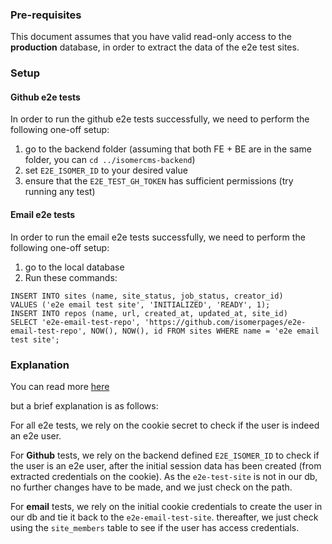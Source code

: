 ### Pre-requisites

This document assumes that you have valid read-only access to the **production** database, in order to extract the data of the e2e test sites.

### Setup

#### Github e2e tests

In order to run the github e2e tests successfully, we need to perform the following one-off setup:

1. go to the backend folder (assuming that both FE + BE are in the same folder, you can `cd ../isomercms-backend`)
2. set `E2E_ISOMER_ID` to your desired value
3. ensure that the `E2E_TEST_GH_TOKEN` has sufficient permissions (try running any test)

#### Email e2e tests

In order to run the email e2e tests successfully, we need to perform the following one-off setup:

1. go to the local database
2. Run these commands:

```
INSERT INTO sites (name, site_status, job_status, creator_id)
VALUES ('e2e email test site', 'INITIALIZED', 'READY', 1);
INSERT INTO repos (name, url, created_at, updated_at, site_id)
SELECT 'e2e-email-test-repo', 'https://github.com/isomerpages/e2e-email-test-repo', NOW(), NOW(), id FROM sites WHERE name = 'e2e email test site';
```

### Explanation

You can read more [here](https://www.notion.so/opengov/E2E-email-tests-e8d088d60fb3492686451999fe75d76b?pvs=4)

but a brief explanation is as follows:

For all e2e tests, we rely on the cookie secret to check if the user is indeed an e2e user.

For **Github** tests, we rely on the backend defined `E2E_ISOMER_ID` to check if the user is an e2e user, after the initial session data has been created (from extracted credentials on the cookie). As the `e2e-test-site` is not in our db, no further changes have to be made, and we just check on the path.

For **email** tests, we rely on the initial cookie credentials to create the user in our db and tie it back to the `e2e-email-test-site`. thereafter, we just check using the `site_members` table to see if the user has access credentials.
